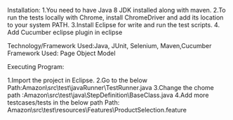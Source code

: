 Installation: 
1.You need to have Java 8 JDK installed along with maven.
2.To run the tests locally with Chrome, install ChromeDriver and add its location to your system PATH.
3.Install Eclipse for write and run the test scripts.
4. Add Cucumber eclipse plugin in eclipse

Technology/Framework Used:Java, JUnit, Selenium, Maven,Cucumber Framework Used: Page Object Model

Executing Program:

1.Import the project in Eclipse.
2.Go to the below Path:Amazon\src\test\javaRunner\TestRunner.java
3.Change the chome path :Amazon\src\test\java\StepDefinition\BaseClass.java 
4.Add more testcases/tests in the below path Path: Amazon\src\test\resources\Features\ProductSelection.feature
